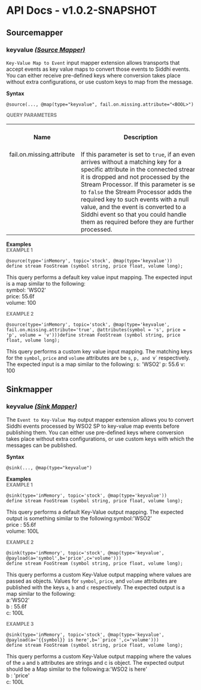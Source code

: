 # API Docs - v1.0.2-SNAPSHOT

## Sourcemapper

### keyvalue *<a target="_blank" href="https://wso2.github.io/siddhi/documentation/siddhi-4.0/#source-mapper">(Source Mapper)</a>*

<p style="word-wrap: break-word"><code>Key-Value Map to Event</code> input mapper extension allows transports that accept events as key value maps to convert those events to Siddhi events. You can either receive pre-defined keys where conversion takes place without extra configurations, or use custom keys to map from the message.</p>

<span id="syntax" class="md-typeset" style="display: block; font-weight: bold;">Syntax</span>
```
@source(..., @map(type="keyvalue", fail.on.missing.attribute="<BOOL>")
```

<span id="query-parameters" class="md-typeset" style="display: block; color: rgba(0, 0, 0, 0.54); font-size: 12.8px; font-weight: bold;">QUERY PARAMETERS</span>
<table>
    <tr>
        <th>Name</th>
        <th style="min-width: 20em">Description</th>
        <th>Default Value</th>
        <th>Possible Data Types</th>
        <th>Optional</th>
        <th>Dynamic</th>
    </tr>
    <tr>
        <td style="vertical-align: top">fail.on.missing.attribute</td>
        <td style="vertical-align: top; word-wrap: break-word"> If this parameter is set to <code>true</code>, if an event arrives without a matching key for a specific attribute in the connected stream, it is dropped and not processed by the Stream Processor. If this parameter is set to <code>false</code> the Stream Processor adds the required key to such events with a null value, and the event is converted to a Siddhi event so that you could handle them as required before they are further processed.</td>
        <td style="vertical-align: top">true</td>
        <td style="vertical-align: top">BOOL</td>
        <td style="vertical-align: top">Yes</td>
        <td style="vertical-align: top">No</td>
    </tr>
</table>

<span id="examples" class="md-typeset" style="display: block; font-weight: bold;">Examples</span>
<span id="example-1" class="md-typeset" style="display: block; color: rgba(0, 0, 0, 0.54); font-size: 12.8px; font-weight: bold;">EXAMPLE 1</span>
```
@source(type='inMemory', topic='stock', @map(type='keyvalue'))
define stream FooStream (symbol string, price float, volume long);

```
<p style="word-wrap: break-word">This query performs a default key value input mapping. The expected input is a map similar to the following:<br>symbol: 'WSO2'<br>price: 55.6f<br>volume: 100</p>

<span id="example-2" class="md-typeset" style="display: block; color: rgba(0, 0, 0, 0.54); font-size: 12.8px; font-weight: bold;">EXAMPLE 2</span>
```
@source(type='inMemory', topic='stock', @map(type='keyvalue', fail.on.missing.attribute='true', @attributes(symbol = 's', price = 'p', volume = 'v')))define stream FooStream (symbol string, price float, volume long); 
```
<p style="word-wrap: break-word">This query performs a custom key value input mapping. The matching keys for the <code>symbol</code>, <code>price</code> and <code>volume</code> attributes are be <code>s</code>, <code>p, and </code>v` respectively.  The expected input is a map similar to the following:
s: 'WSO2'
p: 55.6
v: 100</p>

## Sinkmapper

### keyvalue *<a target="_blank" href="https://wso2.github.io/siddhi/documentation/siddhi-4.0/#sink-mapper">(Sink Mapper)</a>*

<p style="word-wrap: break-word">The <code>Event to Key-Value Map</code> output mapper extension allows you to convert Siddhi events processed by WSO2 SP to key-value map events before publishing them. You can either use pre-defined keys where conversion takes place without extra configurations, or use custom keys with which the messages can be published.</p>

<span id="syntax" class="md-typeset" style="display: block; font-weight: bold;">Syntax</span>
```
@sink(..., @map(type="keyvalue")
```

<span id="examples" class="md-typeset" style="display: block; font-weight: bold;">Examples</span>
<span id="example-1" class="md-typeset" style="display: block; color: rgba(0, 0, 0, 0.54); font-size: 12.8px; font-weight: bold;">EXAMPLE 1</span>
```
@sink(type='inMemory', topic='stock', @map(type='keyvalue'))
define stream FooStream (symbol string, price float, volume long);

```
<p style="word-wrap: break-word">This query performs a default Key-Value output mapping. The expected output is something similar to the following:symbol:'WSO2'<br>price : 55.6f<br>volume: 100L</p>

<span id="example-2" class="md-typeset" style="display: block; color: rgba(0, 0, 0, 0.54); font-size: 12.8px; font-weight: bold;">EXAMPLE 2</span>
```
@sink(type='inMemory', topic='stock', @map(type='keyvalue', @payload(a='symbol',b='price',c='volume')))
define stream FooStream (symbol string, price float, volume long);

```
<p style="word-wrap: break-word">This query performs a custom Key-Value output mapping where values are passed as objects. Values for <code>symbol</code>, <code>price</code>, and <code>volume</code> attributes are published with the keys <code>a</code>, <code>b</code> and <code>c</code> respectively. The expected output is a map similar to the following:<br>a:'WSO2'<br>b : 55.6f<br>c: 100L</p>

<span id="example-3" class="md-typeset" style="display: block; color: rgba(0, 0, 0, 0.54); font-size: 12.8px; font-weight: bold;">EXAMPLE 3</span>
```
@sink(type='inMemory', topic='stock', @map(type='keyvalue', @payload(a='{{symbol}} is here',b='`price`',c='volume')))
define stream FooStream (symbol string, price float, volume long);

```
<p style="word-wrap: break-word">This query performs a custom Key-Value output mapping where the values of the <code>a</code> and <code>b</code> attributes are strings and c is object. The expected output should be a Map similar to the following:a:'WSO2 is here'<br>b : 'price'<br>c: 100L</p>

